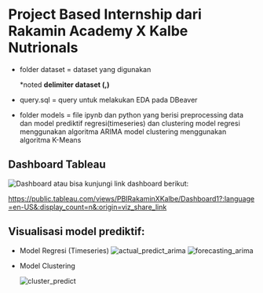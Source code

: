 # Project Based Internship dari Rakamin Academy X Kalbe Nutrionals
- folder dataset = dataset yang digunakan
   
   *noted **delimiter dataset (,)**
- query.sql = query untuk melakukan EDA pada DBeaver
- folder models = file ipynb dan python yang berisi preprocessing data dan model prediktif regresi(timeseries) dan clustering
   model regresi menggunakan algoritma ARIMA
   model clustering menggunakan algoritma K-Means
  
## Dashboard Tableau
![Dashboard](https://github.com/adiwira09/VIX_Rakamin_Kalbe/assets/61595879/73b71b30-1ea9-40e8-9b42-b1ff912c906f)
atau bisa kunjungi link dashboard berikut:

https://public.tableau.com/views/PBIRakaminXKalbe/Dashboard1?:language=en-US&:display_count=n&:origin=viz_share_link

## Visualisasi model prediktif:
- Model Regresi (Timeseries)
  ![actual_predict_arima](https://github.com/adiwira09/VIX_Rakamin_Kalbe/assets/61595879/c8612454-35be-423d-8191-572a077570a7) 
  ![forecasting_arima](https://github.com/adiwira09/VIX_Rakamin_Kalbe/assets/61595879/262e594f-c874-4328-912f-02a94b3af851)

- Model Clustering
  
  ![cluster_predict](https://github.com/adiwira09/VIX_Rakamin_Kalbe/assets/61595879/1dab57d7-65d4-4f12-94ff-f8bed6e272f5)
